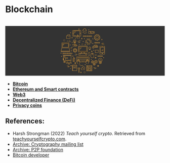 # Blockchain

<br>![miscellaneous image](https://raw.githubusercontent.com/AnselmoGPP/Learn_Computer_Science/master/resources/miscellany.jpg)


- [**Bitcoin**](https://github.com/AnselmoGPP/Learn_Computer_Science/blob/master/topics/security/blockchain/bitcoin.md)
- [**Ethereum and Smart contracts**](https://github.com/AnselmoGPP/Learn_Computer_Science/blob/master/topics/security/blockchain/ethereum_and_smart_contracts.md)
- [**Web3**](https://github.com/AnselmoGPP/Learn_Computer_Science/blob/master/topics/security/blockchain/web3.md)
- [**Decentralized Finance (DeFi)**](https://github.com/AnselmoGPP/Learn_Computer_Science/blob/master/topics/security/blockchain/defi.md)
- [**Privacy coins**](https://github.com/AnselmoGPP/Learn_Computer_Science/blob/master/topics/security/blockchain/privacy_coins.md)


## References:

- Harsh Strongman (2022) *Teach yourself crypto*. Retrieved from [teachyourselfcrypto.com](https://teachyourselfcrypto.com/).
- [Archive: Cryptography mailing list](https://www.metzdowd.com/pipermail/cryptography/2008-October/date.html)
- [Archive: P2P foundation](http://p2pfoundation.ning.com/profile/SatoshiNakamoto)
- [Bitcoin developer](https://developer.bitcoin.org/index.html)